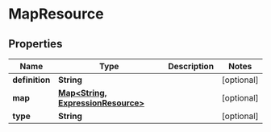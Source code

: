 
# MapResource

## Properties
Name | Type | Description | Notes
------------ | ------------- | ------------- | -------------
**definition** | **String** |  |  [optional]
**map** | [**Map&lt;String, ExpressionResource&gt;**](ExpressionResource.md) |  |  [optional]
**type** | **String** |  |  [optional]



